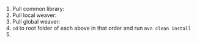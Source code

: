 

1. Pull common library:
2. Pull local weaver:
3. Pull global weaver:
4. `cd` to root folder of each above in that order and run `mvn clean install`
5. 